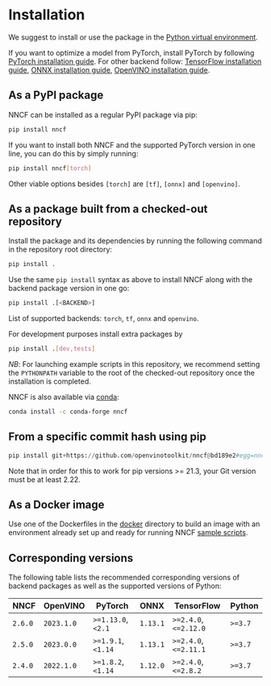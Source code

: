 # Installation

We suggest to install or use the package in the [Python virtual environment](https://docs.python.org/3/tutorial/venv.html).

If you want to optimize a model from PyTorch, install PyTorch by following [PyTorch installation guide](https://pytorch.org/get-started/locally/#start-locally). For other backend follow: [TensorFlow installation guide](https://www.tensorflow.org/install/), [ONNX installation guide](https://onnxruntime.ai/docs/install/), [OpenVINO installation guide](https://docs.openvino.ai/latest/openvino_docs_install_guides_overview.html).

## As a PyPI package

NNCF can be installed as a regular PyPI package via pip:

```bash
pip install nncf
```

If you want to install both NNCF and the supported PyTorch version in one line, you can do this by simply running:

```bash
pip install nncf[torch]
```

Other viable options besides `[torch]` are `[tf]`, `[onnx]` and `[openvino]`.

## As a package built from a checked-out repository

Install the package and its dependencies by running the following command in the repository root directory:

```bash
pip install .
```

Use the same `pip install` syntax as above to install NNCF along with the backend package version in one go:

```bash
pip install .[<BACKEND>]
```

List of supported backends: `torch`, `tf`, `onnx` and `openvino`.

For development purposes install extra packages by

```bash
pip install .[dev,tests]
```

_NB_: For launching example scripts in this repository, we recommend setting the `PYTHONPATH` variable to the root of the checked-out repository once the installation is completed.

NNCF is also available via [conda](https://anaconda.org/conda-forge/nncf):

```bash
conda install -c conda-forge nncf
```

## From a specific commit hash using pip

```python
pip install git+https://github.com/openvinotoolkit/nncf@bd189e2#egg=nncf
```

Note that in order for this to work for pip versions >= 21.3, your Git version must be at least 2.22.

## As a Docker image

Use one of the Dockerfiles in the [docker](../docker) directory to build an image with an environment already set up and ready for running NNCF [sample scripts](../README.md#model-compression-samples).

## Corresponding versions

The following table lists the recommended corresponding versions of backend packages
as well as the supported versions of Python:

| NNCF    | OpenVINO   | PyTorch             | ONNX     | TensorFlow              | Python  |
| ------- | ---------- | ------------------- | -------- | ----------------------- | ------- |
| `2.6.0` | `2023.1.0` | `>=1.13.0`, `<2.1`  | `1.13.1` | `>=2.4.0`, `<=2.12.0`   | `>=3.7` |
| `2.5.0` | `2023.0.0` | `>=1.9.1`, `<1.14`  | `1.13.1` | `>=2.4.0`, `<=2.11.1`   | `>=3.7` |
| `2.4.0` | `2022.1.0` | `>=1.8.2`, `<1.14`  | `1.12.0` | `>=2.4.0`, `<=2.8.2`    | `>=3.7` |
